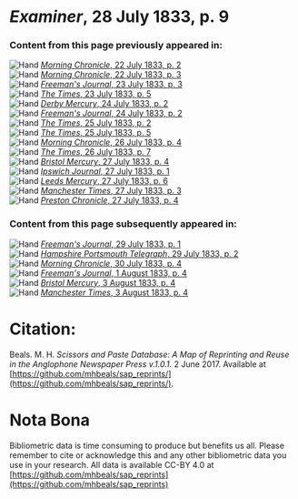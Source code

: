# *Examiner*, 28 July 1833, p. 9  
  
### Content from this page previously appeared in:  
![Hand](http://scissorsandpaste.net/wp-content/uploads/2017/06/smallhandpointer.png) [*Morning Chronicle*, 22 July 1833, p. 2](https://mhbeals.github.io/sap_html/Morning-Chronicle/Morning-Chronicle-22-July-1833-p-2)  
![Hand](http://scissorsandpaste.net/wp-content/uploads/2017/06/smallhandpointer.png) [*Morning Chronicle*, 22 July 1833, p. 3](https://mhbeals.github.io/sap_html/Morning-Chronicle/Morning-Chronicle-22-July-1833-p-3)  
![Hand](http://scissorsandpaste.net/wp-content/uploads/2017/06/smallhandpointer.png) [*Freeman's Journal*, 23 July 1833, p. 3](https://mhbeals.github.io/sap_html/Freeman's-Journal/Freeman's-Journal-23-July-1833-p-3)  
![Hand](http://scissorsandpaste.net/wp-content/uploads/2017/06/smallhandpointer.png) [*The Times*, 23 July 1833, p. 5](https://mhbeals.github.io/sap_html/The-Times/The-Times-23-July-1833-p-5)  
![Hand](http://scissorsandpaste.net/wp-content/uploads/2017/06/smallhandpointer.png) [*Derby Mercury*, 24 July 1833, p. 2](https://mhbeals.github.io/sap_html/Derby-Mercury/Derby-Mercury-24-July-1833-p-2)  
![Hand](http://scissorsandpaste.net/wp-content/uploads/2017/06/smallhandpointer.png) [*Freeman's Journal*, 24 July 1833, p. 2](https://mhbeals.github.io/sap_html/Freeman's-Journal/Freeman's-Journal-24-July-1833-p-2)  
![Hand](http://scissorsandpaste.net/wp-content/uploads/2017/06/smallhandpointer.png) [*The Times*, 25 July 1833, p. 2](https://mhbeals.github.io/sap_html/The-Times/The-Times-25-July-1833-p-2)  
![Hand](http://scissorsandpaste.net/wp-content/uploads/2017/06/smallhandpointer.png) [*The Times*, 25 July 1833, p. 5](https://mhbeals.github.io/sap_html/The-Times/The-Times-25-July-1833-p-5)  
![Hand](http://scissorsandpaste.net/wp-content/uploads/2017/06/smallhandpointer.png) [*Morning Chronicle*, 26 July 1833, p. 4](https://mhbeals.github.io/sap_html/Morning-Chronicle/Morning-Chronicle-26-July-1833-p-4)  
![Hand](http://scissorsandpaste.net/wp-content/uploads/2017/06/smallhandpointer.png) [*The Times*, 26 July 1833, p. 7](https://mhbeals.github.io/sap_html/The-Times/The-Times-26-July-1833-p-7)  
![Hand](http://scissorsandpaste.net/wp-content/uploads/2017/06/smallhandpointer.png) [*Bristol Mercury*, 27 July 1833, p. 4](https://mhbeals.github.io/sap_html/Bristol-Mercury/Bristol-Mercury-27-July-1833-p-4)  
![Hand](http://scissorsandpaste.net/wp-content/uploads/2017/06/smallhandpointer.png) [*Ipswich Journal*, 27 July 1833, p. 1](https://mhbeals.github.io/sap_html/Ipswich-Journal/Ipswich-Journal-27-July-1833-p-1)  
![Hand](http://scissorsandpaste.net/wp-content/uploads/2017/06/smallhandpointer.png) [*Leeds Mercury*, 27 July 1833, p. 6](https://mhbeals.github.io/sap_html/Leeds-Mercury/Leeds-Mercury-27-July-1833-p-6)  
![Hand](http://scissorsandpaste.net/wp-content/uploads/2017/06/smallhandpointer.png) [*Manchester Times*, 27 July 1833, p. 3](https://mhbeals.github.io/sap_html/Manchester-Times/Manchester-Times-27-July-1833-p-3)  
![Hand](http://scissorsandpaste.net/wp-content/uploads/2017/06/smallhandpointer.png) [*Preston Chronicle*, 27 July 1833, p. 4](https://mhbeals.github.io/sap_html/Preston-Chronicle/Preston-Chronicle-27-July-1833-p-4)  
  
### Content from this page subsequently appeared in:  
![Hand](http://scissorsandpaste.net/wp-content/uploads/2017/06/smallhandpointer.png) [*Freeman's Journal*, 29 July 1833, p. 1](https://mhbeals.github.io/sap_html/Freeman's-Journal/Freeman's-Journal-29-July-1833-p-1)  
![Hand](http://scissorsandpaste.net/wp-content/uploads/2017/06/smallhandpointer.png) [*Hampshire Portsmouth Telegraph*, 29 July 1833, p. 2](https://mhbeals.github.io/sap_html/Hampshire-Portsmouth-Telegraph/Hampshire-Portsmouth-Telegraph-29-July-1833-p-2)  
![Hand](http://scissorsandpaste.net/wp-content/uploads/2017/06/smallhandpointer.png) [*Morning Chronicle*, 30 July 1833, p. 4](https://mhbeals.github.io/sap_html/Morning-Chronicle/Morning-Chronicle-30-July-1833-p-4)  
![Hand](http://scissorsandpaste.net/wp-content/uploads/2017/06/smallhandpointer.png) [*Freeman's Journal*, 1 August 1833, p. 4](https://mhbeals.github.io/sap_html/Freeman's-Journal/Freeman's-Journal-1-August-1833-p-4)  
![Hand](http://scissorsandpaste.net/wp-content/uploads/2017/06/smallhandpointer.png) [*Bristol Mercury*, 3 August 1833, p. 4](https://mhbeals.github.io/sap_html/Bristol-Mercury/Bristol-Mercury-3-August-1833-p-4)  
![Hand](http://scissorsandpaste.net/wp-content/uploads/2017/06/smallhandpointer.png) [*Manchester Times*, 3 August 1833, p. 4](https://mhbeals.github.io/sap_html/Manchester-Times/Manchester-Times-3-August-1833-p-4)  


# Citation: 

Beals. M. H. *Scissors and Paste Database: A Map of Reprinting and Reuse in the Anglophone Newspaper Press v.1.0.1.* 2 June 2017. Available at [https://github.com/mhbeals/sap_reprints/](https://github.com/mhbeals/sap_reprints/). 

# Nota Bona

Bibliometric data is time consuming to produce but benefits us all. Please remember to cite or acknowledge this and any other bibliometric data you use in your research. All data is available CC-BY 4.0 at [https://github.com/mhbeals/sap_reprints](https://github.com/mhbeals/sap_reprints)